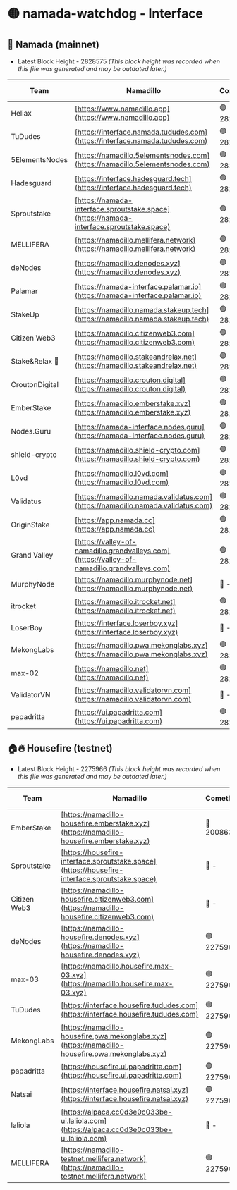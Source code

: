 # 🟡 namada-watchdog - Interface

## 🚀 Namada (mainnet)
- Latest Block Height - 2828575 *(This block height was recorded when this file was generated and may be outdated later.)*

| Team | Namadillo | CometBFT | Indexer | MASP Indexer |
|-|-|-|-|-|
| Heliax | [https://www.namadillo.app](https://www.namadillo.app) | 🟢 2828559 | 🟢 2828559 | 🟢 2828559 |
| TuDudes | [https://interface.namada.tududes.com](https://interface.namada.tududes.com) | 🟢 2828556 | 🟢 2828555 | 🟢 2828555 |
| 5ElementsNodes | [https://namadillo.5elementsnodes.com](https://namadillo.5elementsnodes.com) | 🟢 2828560 | 🟢 2828559 | 🟢 2828559 |
| Hadesguard | [https://interface.hadesguard.tech](https://interface.hadesguard.tech) | 🟢 2828560 | 🟢 2828555 | 🟢 2828555 |
| Sproutstake | [https://namada-interface.sproutstake.space](https://namada-interface.sproutstake.space) | 🟢 2828560 | 🔴 2797937 | 🟢 2828560 |
| MELLIFERA | [https://namadillo.mellifera.network](https://namadillo.mellifera.network) | 🟢 2828561 | 🟢 2828561 | 🟢 2828561 |
| deNodes | [https://namadillo.denodes.xyz](https://namadillo.denodes.xyz) | 🟢 2828562 | 🟢 2828562 | 🟢 2828562 |
| Palamar | [https://namada-interface.palamar.io](https://namada-interface.palamar.io) | 🟢 2828562 | 🔴 2780590 | 🟢 2828562 |
| StakeUp | [https://namadillo.namada.stakeup.tech](https://namadillo.namada.stakeup.tech) | 🟢 2828563 | 🟢 2828563 | 🟢 2828562 |
| Citizen Web3 | [https://namadillo.citizenweb3.com](https://namadillo.citizenweb3.com) | 🟢 2828563 | 🟢 2828563 | 🟢 2828563 |
| Stake&Relax 🦥 | [https://namadillo.stakeandrelax.net](https://namadillo.stakeandrelax.net) | 🟢 2828564 | 🟢 2828564 | 🟢 2828564 |
| CroutonDigital | [https://namadillo.crouton.digital](https://namadillo.crouton.digital) | 🟢 2828564 | 🟢 2828564 | 🟢 2828564 |
| EmberStake | [https://namadillo.emberstake.xyz](https://namadillo.emberstake.xyz) | 🟢 2828565 | 🟢 2828565 | 🟢 2828564 |
| Nodes.Guru | [https://namada-interface.nodes.guru](https://namada-interface.nodes.guru) | 🟢 2828565 | 🔴 2780590 | 🟢 2828565 |
| shield-crypto | [https://namadillo.shield-crypto.com](https://namadillo.shield-crypto.com) | 🟢 2828565 | 🟢 2828565 | 🟢 2828565 |
| L0vd | [https://namadillo.l0vd.com](https://namadillo.l0vd.com) | 🟢 2828566 | 🟢 2828566 | 🟢 2828566 |
| Validatus | [https://namadillo.namada.validatus.com](https://namadillo.namada.validatus.com) | 🟢 2828567 | 🟢 2828567 | 🟢 2828566 |
| OriginStake | [https://app.namada.cc](https://app.namada.cc) | 🟢 2828567 | 🟢 2828567 | 🟢 2828567 |
| Grand Valley | [https://valley-of-namadillo.grandvalleys.com](https://valley-of-namadillo.grandvalleys.com) | 🟢 2828568 | 🟢 2828567 | 🟢 2828568 |
| MurphyNode | [https://namadillo.murphynode.net](https://namadillo.murphynode.net) | 🔴 - | 🔴 - | 🔴 - |
| itrocket | [https://namadillo.itrocket.net](https://namadillo.itrocket.net) | 🟢 2828570 | 🟢 2828570 | 🟢 2828570 |
| LoserBoy | [https://interface.loserboy.xyz](https://interface.loserboy.xyz) | 🔴 - | 🔴 - | 🔴 - |
| MekongLabs | [https://namadillo.pwa.mekonglabs.xyz](https://namadillo.pwa.mekonglabs.xyz) | 🟢 2828572 | 🟢 2828572 | 🟢 2828572 |
| max-02 | [https://namadillo.net](https://namadillo.net) | 🟢 2828573 | 🟢 2828573 | 🟢 2828573 |
| ValidatorVN | [https://namadillo.validatorvn.com](https://namadillo.validatorvn.com) | 🔴 - | 🔴 - | 🔴 - |
| papadritta | [https://ui.papadritta.com](https://ui.papadritta.com) | 🟢 2828575 | 🟢 2828575 | 🔴 2806794 |

## 🏠🔥 Housefire (testnet)
- Latest Block Height - 2275966 *(This block height was recorded when this file was generated and may be outdated later.)*

| Team | Namadillo | CometBFT | Indexer | MASP Indexer |
|-|-|-|-|-|
| EmberStake | [https://namadillo-housefire.emberstake.xyz](https://namadillo-housefire.emberstake.xyz) | 🔴 2008636 | 🔴 - | 🔴 - |
| Sproutstake | [https://housefire-interface.sproutstake.space](https://housefire-interface.sproutstake.space) | 🔴 - | 🔴 - | 🔴 - |
| Citizen Web3 | [https://namadillo-housefire.citizenweb3.com](https://namadillo-housefire.citizenweb3.com) | 🔴 - | 🟢 2275960 | 🟢 2275960 |
| deNodes | [https://namadillo-housefire.denodes.xyz](https://namadillo-housefire.denodes.xyz) | 🟢 2275960 | 🟢 2275960 | 🟢 2275960 |
| max-03 | [https://namadillo.housefire.max-03.xyz](https://namadillo.housefire.max-03.xyz) | 🟢 2275961 | 🔴 2167206 | 🟢 2275961 |
| TuDudes | [https://interface.housefire.tududes.com](https://interface.housefire.tududes.com) | 🟢 2275961 | 🟢 2275961 | 🟢 2275961 |
| MekongLabs | [https://namadillo-housefire.pwa.mekonglabs.xyz](https://namadillo-housefire.pwa.mekonglabs.xyz) | 🟢 2275961 | 🟢 2275961 | 🟢 2275961 |
| papadritta | [https://housefire.ui.papadritta.com](https://housefire.ui.papadritta.com) | 🟢 2275962 | 🟢 2275962 | 🔴 - |
| Natsai | [https://interface.housefire.natsai.xyz](https://interface.housefire.natsai.xyz) | 🟢 2275964 | 🟢 2275964 | 🟢 2275964 |
| laliola | [https://alpaca.cc0d3e0c033be-ui.laliola.com](https://alpaca.cc0d3e0c033be-ui.laliola.com) | 🔴 - | 🔴 - | 🔴 - |
| MELLIFERA | [https://namadillo-testnet.mellifera.network](https://namadillo-testnet.mellifera.network) | 🟢 2275966 | 🟢 2275965 | 🟢 2275966 |

